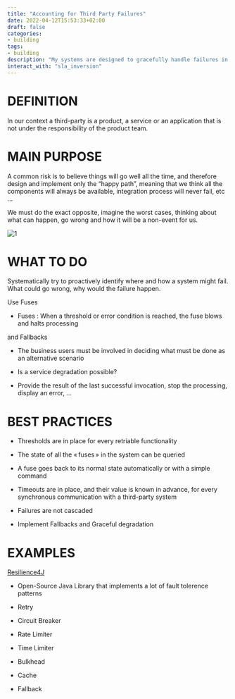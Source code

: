 ```yaml
---
title: "Accounting for Third Party Failures"
date: 2022-04-12T15:53:33+02:00
draft: false
categories:
- building 
tags:
- building
description: "My systems are designed to gracefully handle failures in third parties"
interact_with: "sla_inversion"
---
```


# DEFINITION

In our context a third-party is a product, a service or an application that is not under the responsibility of the product team.

# MAIN PURPOSE

A common risk is to believe things will go well all the time, and therefore design and implement only the “happy path”, meaning that we think all the components will always be available, integration process will never fail, etc …

We must do the exact opposite, imagine the worst cases, thinking about what can happen, go wrong and how it will be a non-event for us.

![1](/images/building/3_party_failures.png)


# WHAT TO DO

Systematically try to proactively identify where and how a system might fail. What could go wrong, why would the failure happen.



Use Fuses

* Fuses : When a threshold or error condition is reached, the fuse blows and halts processing

and Fallbacks

* The business users must be involved in deciding what must be done as an alternative scenario

* Is a service degradation possible?

* Provide the result of the last successful invocation, stop the processing, display an error, …





# BEST PRACTICES

* Thresholds are in place for every retriable functionality

* The state of all the « fuses » in the system can be queried

* A fuse goes back to its normal state automatically or with a simple command

* Timeouts are in place, and their value is known in advance, for every synchronous communication with a third-party system

* Failures are not cascaded

* Implement Fallbacks and Graceful degradation



# EXAMPLES

[Resilience4J](https://github.com/resilience4j/resilience4j)


* Open-Source Java Library that implements a lot of fault tolerence patterns

* Retry

* Circuit Breaker

* Rate Limiter

* Time Limiter

* Bulkhead

* Cache

* Fallback 
